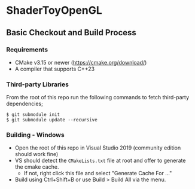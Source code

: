 # ShaderToyOpenGL

## Basic Checkout and Build Process
### Requirements
- CMake v3.15 or newer (https://cmake.org/download/)
- A compiler that supports C++23

### Third-party Libraries
From the root of this repo run the following commands to fetch third-party dependencies;
  ```
  $ git submodule init
  $ git submodule update --recursive
  ``` 

### Building - Windows
- Open the root of this repo in Visual Studio 2019 (community edition should work fine)
- VS should detect the `CMakeLists.txt` file at root and offer to generate the cmake cache.
  - If not, right click this file and select "Generate Cache For ..."
- Build using Ctrl+Shift+B or use Build > Build All via the menu.
